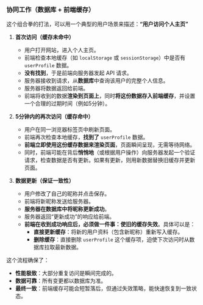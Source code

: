 
### 协同工作（数据库 + 前端缓存）

这个组合拳的打法，可以用一个典型的用户场景来描述：**“用户访问个人主页”**

1.  **首次访问（缓存未命中）**
    *   用户打开网站，进入个人主页。
    *   前端检查本地缓存（如 `localStorage` 或 `sessionStorage`）中是否有 `userProfile` 数据。
    *   **没有找到**，于是前端向服务器发起 API 请求。
    *   服务器接收到请求，从**数据库**中查询该用户的完整个人信息。
    *   服务器将数据返回给前端。
    *   前端将收到的数据**渲染到页面上**，同时**将这份数据存入前端缓存**，并设置一个合理的过期时间（例如5分钟）。

2.  **5分钟内的再次访问（缓存命中）**
    *   用户在同一浏览器标签页中刷新页面。
    *   前端再次检查本地缓存，**找到了** `userProfile` 数据。
    *   **前端立即使用这份缓存数据来渲染页面**，页面瞬间呈现，无需等待网络。
    *   同时，前端可能在背后**悄悄地**（或根据用户操作）向服务器发起一个验证请求，检查数据是否有更新。如果有更新，则用新数据替换旧缓存并更新页面。

3.  **数据更新（保证一致性）**
    *   用户修改了自己的昵称并点击保存。
    *   前端将新昵称发送给服务器。
    *   **服务器在数据库中将昵称更新成功**。
    *   服务器返回“更新成功”的响应给前端。
    *   **前端在收到成功响应后，必须做一件事：使旧的缓存失效**。具体可以是：
        *   **直接更新缓存**：将新的用户资料（包含新昵称）重新写入缓存。
        *   **删除缓存**：直接删除 `userProfile` 这个缓存项，迫使下次访问时从数据库拉取最新数据。

这个流程确保了：
*   **性能极致**：大部分重复访问是瞬间完成的。
*   **数据可靠**：所有变更都以数据库为准。
*   **最终一致**：前端缓存可能会短暂落后，但通过失效策略，能快速恢复到一致状态。